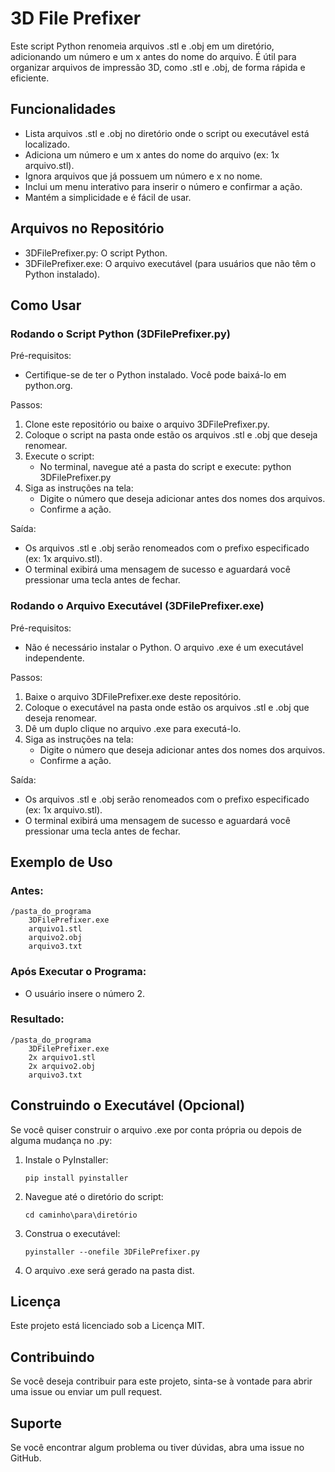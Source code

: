 # 3D File Prefixer

Este script Python renomeia arquivos .stl e .obj em um diretório, adicionando um número e um x antes do nome do arquivo. É útil para organizar arquivos de impressão 3D, como .stl e .obj, de forma rápida e eficiente.

## Funcionalidades
- Lista arquivos .stl e .obj no diretório onde o script ou executável está localizado.
- Adiciona um número e um x antes do nome do arquivo (ex: 1x arquivo.stl).
- Ignora arquivos que já possuem um número e x no nome.
- Inclui um menu interativo para inserir o número e confirmar a ação.
- Mantém a simplicidade e é fácil de usar.

## Arquivos no Repositório
- 3DFilePrefixer.py: O script Python.
- 3DFilePrefixer.exe: O arquivo executável (para usuários que não têm o Python instalado).

## Como Usar

### Rodando o Script Python (3DFilePrefixer.py)
Pré-requisitos:
- Certifique-se de ter o Python instalado. Você pode baixá-lo em python.org.

Passos:
1. Clone este repositório ou baixe o arquivo 3DFilePrefixer.py.
2. Coloque o script na pasta onde estão os arquivos .stl e .obj que deseja renomear.
3. Execute o script:
   - No terminal, navegue até a pasta do script e execute:
     python 3DFilePrefixer.py
4. Siga as instruções na tela:
   - Digite o número que deseja adicionar antes dos nomes dos arquivos.
   - Confirme a ação.

Saída:
- Os arquivos .stl e .obj serão renomeados com o prefixo especificado (ex: 1x arquivo.stl).
- O terminal exibirá uma mensagem de sucesso e aguardará você pressionar uma tecla antes de fechar.

### Rodando o Arquivo Executável (3DFilePrefixer.exe)
Pré-requisitos:
- Não é necessário instalar o Python. O arquivo .exe é um executável independente.

Passos:
1. Baixe o arquivo 3DFilePrefixer.exe deste repositório.
2. Coloque o executável na pasta onde estão os arquivos .stl e .obj que deseja renomear.
3. Dê um duplo clique no arquivo .exe para executá-lo.
4. Siga as instruções na tela:
   - Digite o número que deseja adicionar antes dos nomes dos arquivos.
   - Confirme a ação.

Saída:
- Os arquivos .stl e .obj serão renomeados com o prefixo especificado (ex: 1x arquivo.stl).
- O terminal exibirá uma mensagem de sucesso e aguardará você pressionar uma tecla antes de fechar.

## Exemplo de Uso

### Antes:
```
/pasta_do_programa
    3DFilePrefixer.exe
    arquivo1.stl
    arquivo2.obj
    arquivo3.txt
```
### Após Executar o Programa:
- O usuário insere o número 2.

### Resultado:
```
/pasta_do_programa
    3DFilePrefixer.exe
    2x arquivo1.stl
    2x arquivo2.obj
    arquivo3.txt
```

## Construindo o Executável (Opcional)
Se você quiser construir o arquivo .exe por conta própria ou depois de alguma mudança no .py:

1. Instale o PyInstaller:
   ```
   pip install pyinstaller
   ```
3. Navegue até o diretório do script:
   ```
   cd caminho\para\diretório
   ```
5. Construa o executável:
   ```
   pyinstaller --onefile 3DFilePrefixer.py
   ```
7. O arquivo .exe será gerado na pasta dist.

## Licença
Este projeto está licenciado sob a Licença MIT.

## Contribuindo
Se você deseja contribuir para este projeto, sinta-se à vontade para abrir uma issue ou enviar um pull request.

## Suporte
Se você encontrar algum problema ou tiver dúvidas, abra uma issue no GitHub.
